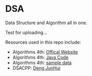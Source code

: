 # DSA
Data Structure and Algorithm all in one.

Test for uploading...

Resources used in this repo include:

+ Algorithms 4th: [Offical Website](https://algs4.cs.princeton.edu/home/)
+ Algorithms 4th: [Java Code](https://algs4.cs.princeton.edu/code/)
+ Algorithms 4th: [sample data](https://algs4.cs.princeton.edu/code/algs4-data.zip)
+ DSACPP: [Deng JunHui](https://dsa.cs.tsinghua.edu.cn/~deng/ds/dsacpp/)